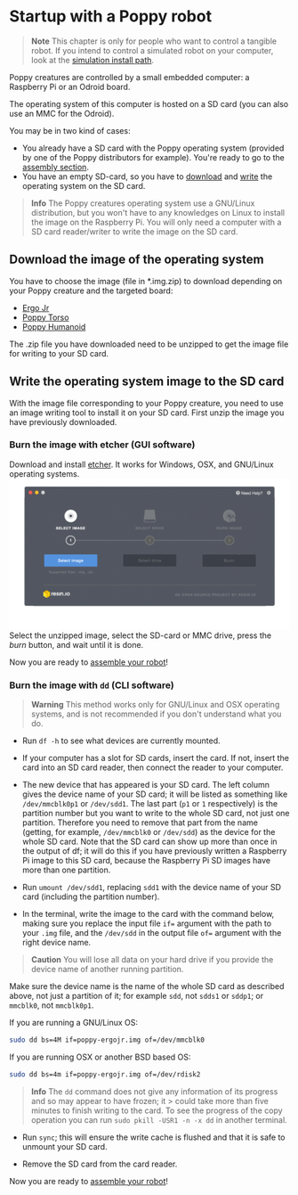 # Startup with a Poppy robot

>**Note** This chapter is only for people who want to control a tangible robot. If you intend to control a simulated robot on your computer, look at the [simulation install path](README.md#you-want-to-try-poppy-robots-in-a-simulator-or-in-a-web-viewer).

Poppy creatures are controlled by a small embedded computer: a Raspberry Pi or an Odroid board.

The operating system of this computer is hosted on a SD card (you can also use an MMC for the Odroid).

You may be in two kind of cases:

- You already have a SD card with the Poppy operating system (provided by one of the Poppy distributors for example). You're ready to go to the [assembly section](../assembly-guides/README.md).
- You have an empty SD-card, so you have to [download](#download-the-image-of-the-operating-system) and [write](#write-the-operating-system-image-to-the-sd-card) the operating system on the SD card.

> **Info** The Poppy creatures operating system use a GNU/Linux distribution, but you won't have to any knowledges on Linux to install the image on the Raspberry Pi.
> You will only need a computer with a SD card reader/writer to write the image on the SD card.

## Download the image of the operating system

You have to choose the image (file in *.img.zip) to download depending on your Poppy creature and the targeted board:

* [Ergo Jr](https://github.com/poppy-project/poppy-ergo-jr/releases)
* [Poppy Torso](https://github.com/poppy-project/poppy-torso/releases)
* [Poppy Humanoid](https://github.com/poppy-project/poppy-humanoid/releases/)

The .zip file you have downloaded need to be unzipped to get the image file for writing to your SD card.

## Write the operating system image to the SD card

With the image file corresponding to your Poppy creature, you need to use an image writing tool to install it on your SD card.
First unzip the image you have previously downloaded.

### Burn the image with etcher (GUI software)

Download and install [etcher](http://etcher.io/). It works for Windows, OSX, and GNU/Linux operating systems.
![etcher](img/etcher.gif)
Select the unzipped image, select the SD-card or MMC drive, press the *burn* button, and wait until it is done.

Now you are ready to [assemble your robot](../assembly-guides/README.md)!

### Burn the image with `dd` (CLI software)

> **Warning** This method works only for GNU/Linux and OSX operating systems, and is not recommended if you don't understand what you do.

- Run `df -h` to see what devices are currently mounted.
- If your computer has a slot for SD cards, insert the card. If not, insert the card into an SD card reader, then connect the reader to your computer.
- The new device that has appeared is your SD card. The left column gives the device name of your SD card; it will be listed as something like `/dev/mmcblk0p1` or `/dev/sdd1`. The last part (`p1` or `1` respectively) is the partition number but you want to write to the whole SD card, not just one partition. Therefore you need to remove that part from the name (getting, for example, `/dev/mmcblk0` or `/dev/sdd`) as the device for the whole SD card. Note that the SD card can show up more than once in the output of df; it will do this if you have previously written a Raspberry Pi image to this SD card, because the Raspberry Pi SD images have more than one partition.

- Run `umount /dev/sdd1`, replacing `sdd1` with the device name of your SD card (including the partition number).

- In the terminal, write the image to the card with the command below, making sure you replace the input file `if=` argument with the path to your `.img` file, and the `/dev/sdd` in the output file `of=` argument with the right device name.

> **Caution** You will lose all data on your hard drive if you provide the device name of another running partition.

Make sure the device name is the name of the whole SD card as described above, not just a partition of it; for example `sdd`, not `sdds1` or `sddp1`; or `mmcblk0`, not `mmcblk0p1`.

If you are running a GNU/Linux OS:

```bash
sudo dd bs=4M if=poppy-ergojr.img of=/dev/mmcblk0
```

If you are running OSX or another BSD based OS:

```bash
sudo dd bs=4m if=poppy-ergojr.img of=/dev/rdisk2
```

> **Info** The `dd` command does not give any information of its progress and so may appear to have frozen; it > could take more than five minutes to finish writing to the card. To see the progress of the copy operation you can run `sudo pkill -USR1 -n -x dd` in another terminal.

- Run `sync`; this will ensure the write cache is flushed and that it is safe to unmount your SD card.

- Remove the SD card from the card reader.


Now you are ready to [assemble your robot](../assembly-guides/README.md)!

